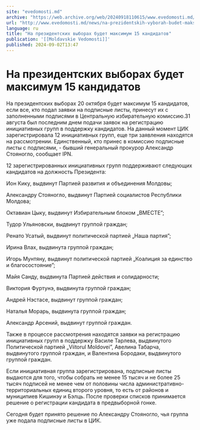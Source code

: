 ```yaml
---
site: "evedomosti.md"
archive: "https://web.archive.org/web/20240918110615/www.evedomosti.md/news/na-prezidentskih-vyborah-budet-maksimum-15-kandidatov"
url: "http://www.evedomosti.md/news/na-prezidentskih-vyborah-budet-maksimum-15-kandidatov"
language: ru
title: "На президентских выборах будет максимум 15 кандидатов"
publication: '[[Moldavskie Vedomosti]]'
published: 2024-09-02T13:47
---
```


# На президентских выборах будет максимум 15 кандидатов

На президентских выборах 20 октября будет максимум 15 кандидатов, если все, кто подал заявки на подписные листы, принесут их с заполненными подписями в Центральную избирательную комиссию.31 августа был последним днем подачи заявок на регистрацию инициативных групп в поддержку кандидатов. На данный момент ЦИК зарегистрировала 12 инициативных групп, еще три заявления находятся на рассмотрении. Единственный, кто принес в комиссию подписные листы с подписями, - бывший генеральный прокурор Александр Стояногло, сообщает IPN.

12 зарегистрированных инициативных групп поддерживают следующих кандидатов на должность Президента:

Ион Кику, выдвинут Партией развития и объединения Молдовы;

Александру Стояногло, выдвинут Партией социалистов Республики Молдова;

Октавиан Цыку, выдвинут Избирательным блоком „ВМЕСТЕ”;

Тудор Ульяновски, выдвинут группой граждан;

Ренато Усатый, выдвинут политической партией „Наша партия”;

Ирина Влах, выдвинута группой граждан;

Игорь Мунтяну, выдвинут политической партией „Коалиция за единство и благосостояние”;

Майя Санду, выдвинута Партией действия и солидарности;

Виктория Фуртунэ, выдвинута группой граждан;

Андрей Нэстасе, выдвинут группой граждан;

Наталья Морарь, выдвинута группой граждан;

Александр Арсений, выдвинут группой граждан.

Также в процессе рассмотрения находятся заявки на регистрацию инициативных групп в поддержку Василе Тарлева, выдвинутого Политической партией „Viitorul Moldovei”, Авелина Табарча, выдвинутого группой граждан, и Валентина Бородаки, выдвинутого группой граждан.

Если инициативная группа зарегистрирована, подписные листы выдаются для того, чтобы собрать не менее 15 тысяч и не более 25 тысяч подписей не менее чем от половины числа административно-территориальных единиц второго уровня, то есть от районов и муниципиев Кишинэу и Бэлць. После проверки списков принимается решение о регистрации кандидата в предвыборной гонке.

Сегодня будет принято решение по Александру Стояногло, чья группа уже подала подписные листы в ЦИК.